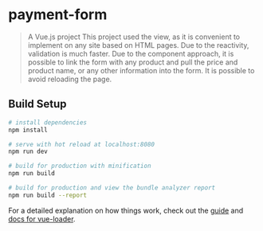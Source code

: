 # payment-form

> A Vue.js project
> This project used the view, as it is convenient to implement on any site based on HTML pages. 
> Due to the reactivity, validation is much faster. Due to the component approach, it is possible to link the form with any product and pull the price and product name, or any other information into the form. 
> It is possible to avoid reloading the page.

## Build Setup

``` bash
# install dependencies
npm install

# serve with hot reload at localhost:8080
npm run dev

# build for production with minification
npm run build

# build for production and view the bundle analyzer report
npm run build --report
```

For a detailed explanation on how things work, check out the [guide](http://vuejs-templates.github.io/webpack/) and [docs for vue-loader](http://vuejs.github.io/vue-loader).
